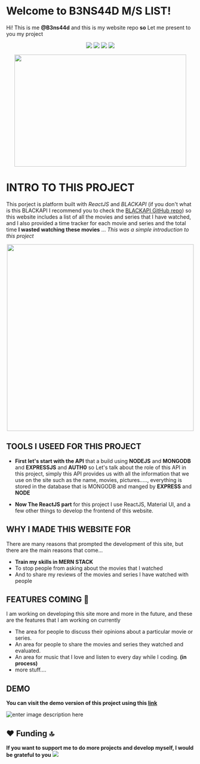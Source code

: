 # Welcome to B3NS44D M/S LIST!

Hi! This is me **@B3ns44d** and this is my website repo **so** Let me present to you my project 
<p align="center">
<img src="https://img.shields.io/badge/React-20232A?style=for-the-badge&logo=react&logoColor=61DAFB" />
<img src="https://img.shields.io/badge/Material--UI-0081CB?style=for-the-badge&logo=material-ui&logoColor=white" /> 
<img src="https://img.shields.io/badge/Tailwind_CSS-38B2AC?style=for-the-badge&logo=tailwind-css&logoColor=white" />
<img src="https://img.shields.io/badge/Heroku-430098?style=for-the-badge&logo=heroku&logoColor=white"/>
</p>

<p align="center">  <img width="460" height="300" src="https://media.giphy.com/media/QvXUg57xakpdZiOJof/giphy.gif">  </p>

# INTRO TO THIS PROJECT

This porject is platform built with _ReactJS_ and _BLACKAPI_ (if you don't what is this BLACKAPI I recommend you to check the [BLACKAPI GitHub repo](https://github.com/B3ns44d/BlackAPI))  so this website includes a list of all the movies and series that I have watched, and I also provided a time tracker for each movie and series and the total time **I wasted watching these movies** ... 
*This was a simple introduction to this project* 
<p align="center">  <img width="500" src="https://media.giphy.com/media/ZVik7pBtu9dNS/giphy.gif">  </p>


## TOOLS I USEED FOR THIS PROJECT 

 - **First let's start with the API** that a build using **NODEJS** and **MONGODB** and **EXPRESSJS**  and **AUTH0** so Let's talk about the role of this API in this project, simply this API provides us with
   all the information that we use on the site such as the name, movies,
   pictures....., everything is stored in the database that is MONGODB
   and manged by **EXPRESS** and **NODE**
   
 - **Now The ReactJS part**  for this project  I use ReactJS, Material UI, and a few other things to develop the frontend of this website.

## WHY I MADE THIS WEBSITE FOR 

There are many reasons that prompted the development of this site, but there are the main reasons that come...

 - **Train my skills in MERN STACK**
 - To stop people from asking about the movies that I watched
 - And to share my reviews of the movies and series I have watched with people

## FEATURES COMING 👾

I am working on developing this site more and more in the future, and these are the features that I am working on currently

 - The area for people to discuss their opinions about a particular movie or series.
 - An area for people to share the movies and series they watched and evaluated.
 - An area for music that I love and listen to every day while I coding. **(in process)**
 -  more stuff....

## DEMO
**You can visit the demo version of this project using this [link](https://b3ns44d-list.herokuapp.com/)**

![enter image description here](https://media.giphy.com/media/l0MYzEB9J8qPOnER2/giphy.gif)
## ❤ Funding 🔝
**If you want to support me to do more projects and develop myself, I would be grateful to you** 
<a href="https://ko-fi.com/b3ns44d" target="_blank">
<img src="https://img.shields.io/badge/Ko--fi-F16061?style=for-the-badge&logo=ko-fi&logoColor=white"/>
</a>